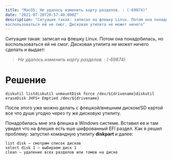 ```yaml
---
title: "MacOS: Не удалось изменить карту разделов. : (-69874)"
date: "2021-07-20T20:57:40.000Z"
description: "Ситуация такая: записал на флешку Linux. Потом она понадобилась, но
воспользоваться ей не смог. Дисковая утилита не может ничего"
---
```


<p>Ситуация такая: записал на флешку Linux. Потом она понадобилась, но воспользоваться ей не смог. Дисковая утилита не может ничего сделать и выдает:</p><blockquote><em><em>Не удалось изменить карту разделов. : (-69874)</em></em></blockquote><h1 id="-">Решение</h1><pre><code class="language-bash">diskutil listdiskutil unmountDisk force /dev/${drivename}diskutil eraseDisk JHFS+ Emptied /dev/${drivename}</code></pre><p>После этого уже можно делать с флешкой/внешним диском/SD картой все что душе угодно через ту же дисковую утилиту.</p><p>Понадобилась мне эта флешка в Windows системе. Вставил ее и там увидел что на флешке есть еше шифрованный EFI раздел. Как я решил проблему: запустил командную утилиту <strong><strong>diskpart </strong></strong>и далее:</p><pre><code class="language-bash">list disk — смотрим список дисков
select disk 1 — выбираем диск 1
clean — удаление всех разделов или томов на диске</code></pre>

